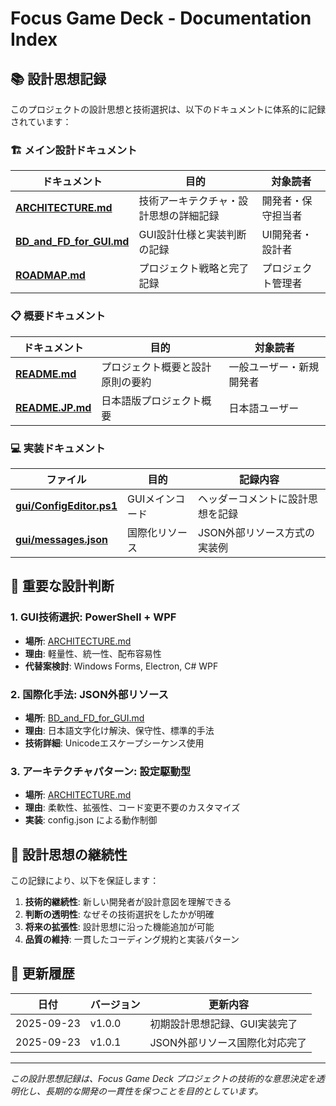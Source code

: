 # Focus Game Deck - Documentation Index

## 📚 設計思想記録

このプロジェクトの設計思想と技術選択は、以下のドキュメントに体系的に記録されています：

### 🏗️ メイン設計ドキュメント

| ドキュメント | 目的 | 対象読者 |
|-------------|------|----------|
| **[ARCHITECTURE.md](./ARCHITECTURE.md)** | 技術アーキテクチャ・設計思想の詳細記録 | 開発者・保守担当者 |
| **[BD_and_FD_for_GUI.md](./BD_and_FD_for_GUI.md)** | GUI設計仕様と実装判断の記録 | UI開発者・設計者 |
| **[ROADMAP.md](./ROADMAP.md)** | プロジェクト戦略と完了記録 | プロジェクト管理者 |

### 📋 概要ドキュメント

| ドキュメント | 目的 | 対象読者 |
|-------------|------|----------|
| **[README.md](../README.md)** | プロジェクト概要と設計原則の要約 | 一般ユーザー・新規開発者 |
| **[README.JP.md](../README.JP.md)** | 日本語版プロジェクト概要 | 日本語ユーザー |

### 💻 実装ドキュメント

| ファイル | 目的 | 記録内容 |
|---------|------|----------|
| **[gui/ConfigEditor.ps1](../gui/ConfigEditor.ps1)** | GUIメインコード | ヘッダーコメントに設計思想を記録 |
| **[gui/messages.json](../gui/messages.json)** | 国際化リソース | JSON外部リソース方式の実装例 |

## 🎯 重要な設計判断

### 1. **GUI技術選択: PowerShell + WPF**
- **場所**: [ARCHITECTURE.md](./ARCHITECTURE.md#gui技術選択-powershell--wpf)
- **理由**: 軽量性、統一性、配布容易性
- **代替案検討**: Windows Forms, Electron, C# WPF

### 2. **国際化手法: JSON外部リソース**
- **場所**: [BD_and_FD_for_GUI.md](./BD_and_FD_for_GUI.md#国際化手法-json外部リソース)
- **理由**: 日本語文字化け解決、保守性、標準的手法
- **技術詳細**: Unicodeエスケープシーケンス使用

### 3. **アーキテクチャパターン: 設定駆動型**
- **場所**: [ARCHITECTURE.md](./ARCHITECTURE.md#設定管理-json設定ファイル)
- **理由**: 柔軟性、拡張性、コード変更不要のカスタマイズ
- **実装**: config.json による動作制御

## 🔄 設計思想の継続性

この記録により、以下を保証します：

1. **技術的継続性**: 新しい開発者が設計意図を理解できる
2. **判断の透明性**: なぜその技術選択をしたかが明確
3. **将来の拡張性**: 設計思想に沿った機能追加が可能
4. **品質の維持**: 一貫したコーディング規約と実装パターン

## 📅 更新履歴

| 日付 | バージョン | 更新内容 |
|------|-----------|----------|
| 2025-09-23 | v1.0.0 | 初期設計思想記録、GUI実装完了 |
| 2025-09-23 | v1.0.1 | JSON外部リソース国際化対応完了 |

---

*この設計思想記録は、Focus Game Deck プロジェクトの技術的な意思決定を透明化し、長期的な開発の一貫性を保つことを目的としています。*